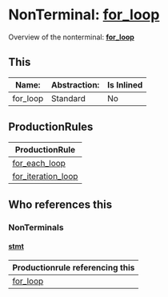 # NonTerminal: **[for_loop](./for_loop.md)**

Overview of the nonterminal: **[for_loop](./for_loop.md)**



## This

| Name:                | Abstraction:    | Is Inlined |
| -------------------- | --------------- | ---------- |
| for_loop | Standard | No |



## ProductionRules

| ProductionRule |
| ---- |
| [for_each_loop](./for_each_loop.md)  |
| [for_iteration_loop](./for_iteration_loop.md)  |




## Who references this

### NonTerminals


#### [stmt](./../Grammar/stmt.md)

| Productionrule referencing this                      |
| ---------------------------------------------------- |
| [for_loop](./for_loop.md)  |



